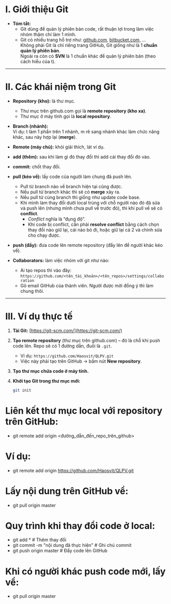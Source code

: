# I. Giới thiệu Git
* **Tóm tắt:**
  - Git dùng để quản lý phiên bản code, rất thuận lợi trong làm việc nhóm thậm chí làm 1 mình.  
  - Git có nhiều trang hỗ trợ như: [github.com](https://github.com), [bitbucket.com](https://bitbucket.com), ...  
    Không phải Git là chỉ riêng trang GitHub, Git giống như là 1 **chuẩn quản lý phiên bản**.  
    Ngoài ra còn có **SVN** là 1 chuẩn khác để quản lý phiên bản (theo cách hiểu của t).

---

# II. Các khái niệm trong Git
- **Repository (kho):** là thư mục.  
  - Thư mục trên github.com gọi là **remote repository (kho xa)**.  
  - Thư mục ở máy tính gọi là **local repository**.  

- **Branch (nhánh):**  
  Ví dụ: t làm 1 phần trên 1 nhánh, m rẽ sang nhánh khác làm chức năng khác, sau này hợp lại (**merge**).  

- **Remote (máy chủ):** khỏi giải thích, lát ví dụ.  

- **add (thêm):** sau khi làm gì đó thay đổi thì add cái thay đổi đó vào.  

- **commit:** chốt thay đổi.  

- **pull (kéo về):** lấy code của người làm chung đã push lên.  
  - Pull từ branch nào về branch hiện tại cũng được.  
  - Nếu pull từ branch khác thì sẽ có **merge** xảy ra.  
  - Nếu pull từ cùng branch thì giống như update code base.  
  - Khi mình làm thay đổi dưới local trùng với chỗ người nào đó đã sửa và push lên (nhưng mình chưa pull về trước đó), thì khi pull về sẽ có **conflict**.  
    - *Conflict* nghĩa là “đụng độ”.  
    - Khi code bị conflict, cần phải **resolve conflict** bằng cách chọn thay đổi nào giữ lại, cái nào bỏ đi, hoặc giữ lại cả 2 và chỉnh sửa cho chạy được.  

- **push (đẩy):** đưa code lên remote repository (đẩy lên để người khác kéo về).  

- **Collaborators:** làm việc nhóm với git như nào:  
  - Ai tạo repos thì vào đây:  
    `https://github.com/<tên_tài_khoản>/<tên_repos>/settings/collaboration`  
  - Gõ email GitHub của thành viên. Người được mời đồng ý thì làm chung thôi.  

---

# III. Ví dụ thực tế
1. **Tải Git:** [https://git-scm.com/](https://git-scm.com/)  

2. **Tạo remote repository** (thư mục trên github.com) – đó là chỗ khi push code lên. Repo sẽ có 1 đường dẫn, đuôi là `.git`.  
   - Ví dụ: `https://github.com/Haosvit/QLPV.git`  
   - Việc này phải tạo trên GitHub → bấm nút **New repository**.  

3. **Tạo thư mục chứa code ở máy tính.**  

4. **Khởi tạo Git trong thư mục mới:**  
   ```bash
   git init
# Liên kết thư mục local với repository trên GitHub:
- git remote add origin <đường_dẫn_đến_repo_trên_github>
# Ví dụ:
- git remote add origin https://github.com/Haosvit/QLPV.git
# Lấy nội dung trên GitHub về:
- git pull origin master
# Quy trình khi thay đổi code ở local:
- git add *                     # Thêm thay đổi
- git commit -m "nội dung đã thực hiện"   # Ghi chú commit
- git push origin master        # Đẩy code lên GitHub
# Khi có người khác push code mới, lấy về:
- git pull origin master

